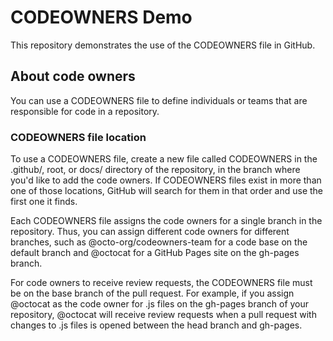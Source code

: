 # CODEOWNERS Demo
This repository demonstrates the use of the CODEOWNERS file in GitHub.

## About code owners
You can use a CODEOWNERS file to define individuals or teams that are responsible for code in a repository.

### CODEOWNERS file location
To use a CODEOWNERS file, create a new file called CODEOWNERS in the .github/, root, or docs/ directory of the repository, in the branch where you'd like to add the code owners. If CODEOWNERS files exist in more than one of those locations, GitHub will search for them in that order and use the first one it finds.

Each CODEOWNERS file assigns the code owners for a single branch in the repository. Thus, you can assign different code owners for different branches, such as @octo-org/codeowners-team for a code base on the default branch and @octocat for a GitHub Pages site on the gh-pages branch.

For code owners to receive review requests, the CODEOWNERS file must be on the base branch of the pull request. For example, if you assign @octocat as the code owner for .js files on the gh-pages branch of your repository, @octocat will receive review requests when a pull request with changes to .js files is opened between the head branch and gh-pages.
